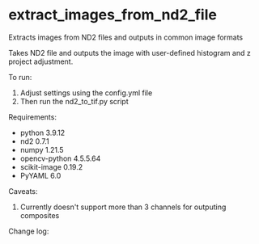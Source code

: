 # extract_images_from_nd2_file

Extracts images from ND2 files and outputs in common image formats

Takes ND2 file and outputs the image with user-defined histogram and z project adjustment.

To run:
1) Adjust settings using the config.yml file
2) Then run the nd2_to_tif.py script

Requirements:
- python 3.9.12
- nd2 0.7.1
- numpy 1.21.5
- opencv-python 4.5.5.64
- scikit-image 0.19.2
- PyYAML 6.0

Caveats:
1) Currently doesn't support more than 3 channels for outputing composites

Change log:
